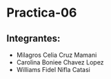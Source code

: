 # Practica-06
## Integrantes:

* Milagros Celia Cruz Mamani
* Carolina Boniee Chavez Lopez
* Williams Fidel Nifla Catasi
